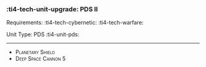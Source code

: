 ### :ti4-tech-unit-upgrade: **PDS II**

Requirements: :ti4-tech-cybernetic: :ti4-tech-warfare:

Unit Type: PDS :ti4-unit-pds:

---

* <span style="font-variant:small-caps;">Planetary Shield</span>
* <span style="font-variant:small-caps;">Deep Space Cannon 5</span>

